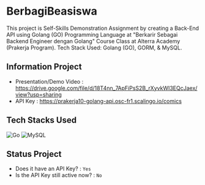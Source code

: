# BerbagiBeasiswa

This project is Self-Skills Demonstration Assignment by creating a Back-End API using Golang (GO) Programming Language at "Berkarir Sebagai Backend Engineer dengan Golang" Course Class at Alterra Academy (Prakerja Program). Tech Stack Used: Golang (GO), GORM, & MySQL.

## Information Project
- Presentation/Demo Video   : https://drive.google.com/file/d/18T4nn_7ApFiPsS2B_rXyvkWI3EQcJaex/view?usp=sharing
- API Key                   : https://prakerja10-golang-api.osc-fr1.scalingo.io/comics

## Tech Stacks Used
![Go](https://img.shields.io/badge/go-%2300ADD8.svg?style=for-the-badge&logo=go&logoColor=white)
![MySQL](https://img.shields.io/badge/MySQL-%2307405e.svg?style=for-the-badge&logo=mysql&logoColor=white)

## Status Project

- Does it have an API Key? : `Yes`
- Is the API Key still active now? : `No`